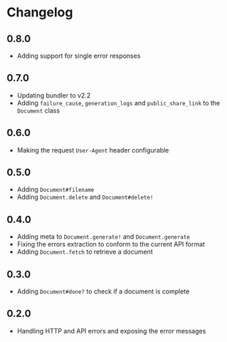 # Changelog

## 0.8.0

* Adding support for single error responses

## 0.7.0

* Updating bundler to v2.2
* Adding `failure_cause`, `generation_logs` and `public_share_link` to the `Document` class

## 0.6.0

* Making the request `User-Agent` header configurable

## 0.5.0

* Adding `Document#filename`
* Adding `Document.delete` and `Document#delete!`

## 0.4.0

* Adding meta to `Document.generate!` and `Document.generate`
* Fixing the errors extraction to conform to the current API format
* Adding `Document.fetch` to retrieve a document

## 0.3.0

* Adding `Document#done?` to check if a document is complete

## 0.2.0

* Handling HTTP and API errors and exposing the error messages
